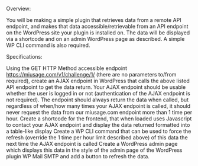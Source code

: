 Overview:

You will be making a simple plugin that retrieves data from a remote API endpoint, and makes that data accessible/retrievable from an API endpoint on the WordPress site your plugin is installed on. The data will be displayed via a shortcode and on an admin WordPress page as described. A simple WP CLI command is also required.

Specifications:

Using the GET HTTP Method accessible endpoint https://miusage.com/v1/challenge/1/ (there are no parameters to/from required), create an AJAX endpoint in WordPress that calls the above listed API endpoint to get the data return. Your AJAX endpoint should be usable whether the user is logged in or not (authentication of the AJAX endpoint is not required). The endpoint should always return the data when called, but regardless of when/how many times your AJAX endpoint is called, it should never request the data from our miusage.com endpoint more than 1 time per hour.
Create a shortcode for the frontend, that when loaded uses Javascript to contact your AJAX endpoint and display the data returned formatted into a table-like display
Create a WP CLI command that can be used to force the refresh  (override the 1 time per hour limit described above) of this data the next time the AJAX endpoint is called
Create a WordPress admin page which displays this data in the style of the admin page of the WordPress plugin WP Mail SMTP and add a button to refresh the data.